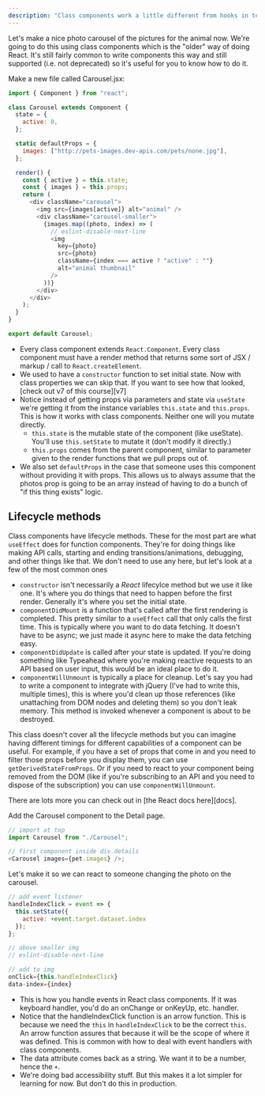 ```yaml
---
description: "Class components work a little different from hooks in terms of marshalling state."
---
```


Let's make a nice photo carousel of the pictures for the animal now. We're going to do this using class components which is the "older" way of doing React. It's still fairly common to write components this way and still supported (i.e. not deprecated) so it's useful for you to know how to do it.

Make a new file called Carousel.jsx:

```javascript
import { Component } from "react";

class Carousel extends Component {
  state = {
    active: 0,
  };

  static defaultProps = {
    images: ["http://pets-images.dev-apis.com/pets/none.jpg"],
  };

  render() {
    const { active } = this.state;
    const { images } = this.props;
    return (
      <div className="carousel">
        <img src={images[active]} alt="animal" />
        <div className="carousel-smaller">
          {images.map((photo, index) => (
            // eslint-disable-next-line
            <img
              key={photo}
              src={photo}
              className={index === active ? "active" : ""}
              alt="animal thumbnail"
            />
          ))}
        </div>
      </div>
    );
  }
}

export default Carousel;
```

- Every class component extends `React.Component`. Every class component must have a render method that returns some sort of JSX / markup / call to `React.createElement`.
- We used to have a `constructor` function to set initial state. Now with class properties we can skip that. If you want to see how that looked, [check out v7 of this course][v7]
- Notice instead of getting props via parameters and state via `useState` we're getting it from the instance variables `this.state` and `this.props`. This is how it works with class components. Neither one will you mutate directly.
  - `this.state` is the mutable state of the component (like useState). You'll use `this.setState` to mutate it (don't modify it directly.)
  - `this.props` comes from the parent component, similar to parameter given to the render functions that we pull props out of.
- We also set `defaultProps` in the case that someone uses this component without providing it with props. This allows us to always assume that the photos prop is going to be an array instead of having to do a bunch of "if this thing exists" logic.

## Lifecycle methods

Class components have lifecycle methods. These for the most part are what `useEffect` does for function components. They're for doing things like making API calls, starting and ending transitions/animations, debugging, and other things like that. We don't need to use any here, but let's look at a few of the most common ones

- `constructor` isn't necessarily a _React_ lifecylce method but we use it like one. It's where you do things that need to happen before the first render. Generally it's where you set the initial state.
- `componentDidMount` is a function that's called after the first rendering is completed. This pretty similar to a `useEffect` call that only calls the first time. This is typically where you want to do data fetching. It doesn't have to be async; we just made it async here to make the data fetching easy.
- `componentDidUpdate` is called after your state is updated. If you're doing something like Typeahead where you're making reactive requests to an API based on user input, this would be an ideal place to do it.
- `componentWillUnmount` is typically a place for cleanup. Let's say you had to write a component to integrate with jQuery (I've had to write this, multiple times), this is where you'd clean up those references (like unattaching from DOM nodes and deleting them) so you don't leak memory. This method is invoked whenever a component is about to be destroyed.

This class doesn't cover all the lifecycle methods but you can imagine having different timings for different capabilities of a component can be useful. For example, if you have a set of props that come in and you need to filter those props before you display them, you can use `getDerivedStateFromProps`. Or if you need to react to your component being removed from the DOM (like if you're subscribing to an API and you need to dispose of the subscription) you can use `componentWillUnmount`.

There are lots more you can check out in [the React docs here][docs].

Add the Carousel component to the Detail page.

```javascript
// import at top
import Carousel from "./Carousel";

// first component inside div.details
<Carousel images={pet.images} />;
```

Let's make it so we can react to someone changing the photo on the carousel.

```javascript
// add event listener
handleIndexClick = event => {
  this.setState({
    active: +event.target.dataset.index
  });
};

// above smaller img
// eslint-disable-next-line

// add to img
onClick={this.handleIndexClick}
data-index={index}
```

- This is how you handle events in React class components. If it was keyboard handler, you'd do an onChange or onKeyUp, etc. handler.
- Notice that the handleIndexClick function is an arrow function. This is because we need the `this` in `handleIndexClick` to be the correct `this`. An arrow function assures that because it will be the scope of where it was defined. This is common with how to deal with event handlers with class components.
- The data attribute comes back as a string. We want it to be a number, hence the `+`.
- We're doing bad accessibility stuff. But this makes it a lot simpler for learning for now. But don't do this in production.
